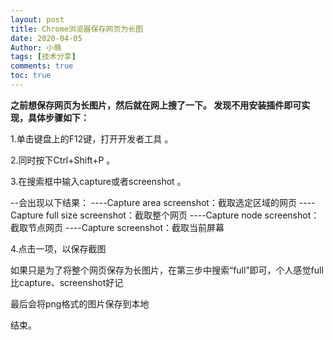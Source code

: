 ```yaml
---
layout: post
title: Chrome浏览器保存网页为长图
date: 2020-04-05
Author: 小萌 
tags: [技术分享]
comments: true
toc: true
---
```




**之前想保存网页为长图片，然后就在网上搜了一下。 发现不用安装插件即可实现，具体步骤如下：**

1.单击键盘上的F12键，打开开发者工具 。

2.同时按下Ctrl+Shift+P 。

3.在搜索框中输入capture或者screenshot 。

--会出现以下结果：
----Capture area screenshot：截取选定区域的网页
----Capture full size screenshot：截取整个网页
----Capture node screenshot：截取节点网页
----Capture screenshot：截取当前屏幕

4.点击一项，以保存截图

如果只是为了将整个网页保存为长图片，在第三步中搜索“full”即可，个人感觉full比capture、screenshot好记

最后会将png格式的图片保存到本地

结束。